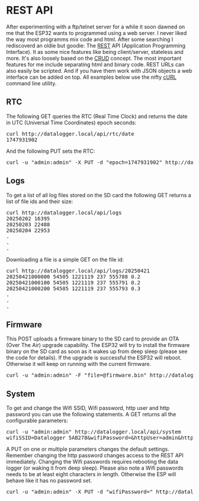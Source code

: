 # REST API

After experimenting with a ftp/telnet server for a while it soon dawned on me that the ESP32 wants to programmed using a web server. I never liked the way most programms mix code and html. After some searching I rediscoverd an oldie but goodie: The [REST](https://en.wikipedia.org/wiki/REST) API (Application Programming Interface). It as some nice features like being client/server, stateless and more. It's also loosely based on the [CRUD](https://en.wikipedia.org/wiki/Create,_read,_update_and_delete) concept. The most important features for me include separating html and binary code. REST URLs can also easily be scripted. And if you have them work with JSON objects a web interface can be added on top. All examples below use the nifty [cURL](https://curl.se/) command line utility. 

## RTC
The following GET queries the RTC (Real Time Clock) and returns the date in UTC (Universal Time Coordinates) epoch seconds:
<pre>
curl http://datalogger.local/api/rtc/date
1747931902
</pre>

And the following PUT sets the RTC:
<pre>
curl -u "admin:admin" -X PUT -d "epoch=1747931902" http://datalogger.local/api/rtc/date
</pre>

## Logs
To get a list of all log files stored on the SD card the following GET returns a list of file ids and their size:
<pre>
curl http://datalogger.local/api/logs
20250202 16395
20250203 22488
20250204 22953
.
.
.
</pre>

Downloading a file is a simple GET on the file id:
<pre>
curl http://datalogger.local/api/logs/20250421
20250421000000 54505 1221119 237 555788 0.2
20250421000100 54505 1221119 237 555791 0.2
20250421000200 54505 1221119 237 555793 0.3
.
.
.
</pre>

## Firmware
This POST uploads a firmware binary to the SD card to provide an OTA (Over The Air) upgrade capability. The ESP32 will try to install the firmware binary on the SD card as soon as it wakes up from deep sleep (please see the code for details). If the upgrade is successful the ESP32 will reboot. Otherwise it will keep on running with the current firmware.
<pre>
curl -u "admin:admin" -F "file=@firmware.bin" http://datalogger.local/api/firmware/upload
</pre>

## System

To get and change the Wifi SSID, Wifi password, http user and http password you can use the following statements. A GET returns all the configurable parameters:

<pre>
curl -u "admin:admin" http://datalogger.local/api/system
wifiSSID=Datalogger_5AB278&wifiPassword=&httpUser=admin&httpPassword=admin
</pre>

A PUT on one or multiple parameters changes the default settings. Remember changing the http password changes access to the REST API immediately. Changing the Wifi passwords requires rebooting the data logger (or waking it from deep sleep). Please also note a Wifi passwords needs to be at least eight characters in length. Otherwise the ESP will behave like it has no password set.

<pre>
curl -u "admin:admin" -X PUT -d "wifiPassword=" http://datalogger.local/api/system
</pre>